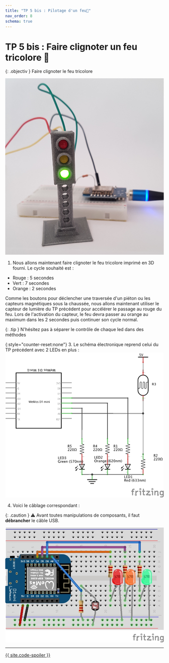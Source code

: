 ```yaml
---
title: "TP 5 bis : Pilotage d'un feu🚦"
nav_order: 8
schema: true
---
```


# TP 5 bis : Faire clignoter un feu tricolore 🚦

{: .objectiv }
Faire clignoter le feu tricolore

![feu tricolore](resources/feu.jpg)

1. Nous allons maintenant faire clignoter le feu tricolore imprimé en 3D fourni.
Le cycle souhaité est :
 - Rouge : 5  secondes
 - Vert : 7 secondes
 - Orange : 2 secondes

Comme les boutons pour déclencher une traversée d'un piéton ou les capteurs magnétiques sous la chaussée, nous allons maintenant utiliser le capteur de lumière du TP précédent pour accélérer le passage au rouge du feu. Lors de l'activation du capteur, le feu devra passer au orange au maximum dans les 2 secondes puis continuer son cycle normal.

{: .tip }
N'hésitez pas à séparer le contrôle de chaque led dans des méthodes

{:style="counter-reset:none"}
3. Le schéma électronique reprend celui du TP précédent avec 2 LEDs en plus :
![feu tricolore](resources/tp5-feu-schema.jpg)

4. Voici le câblage correspondant :

{: .caution }
⚠️ Avant toutes manipulations de composants, il faut **débrancher** le câble USB.

![feu tricolore](resources/tp5-feu-montage.jpg)

----
[{{ site.code-spoiler }}](tp5_feu_code.md)
